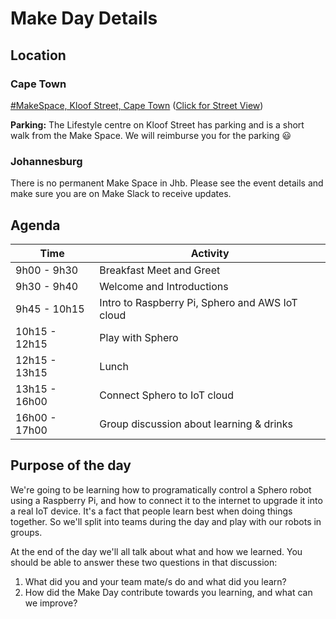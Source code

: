 # Make Day Details

## Location

### Cape Town

[#MakeSpace, Kloof Street, Cape Town](https://www.google.co.za/maps/place/Root/@-33.927912,18.4121605,19z/data=!4m12!1m6!3m5!1s0x1dcc676e2a71e897:0xe498aedf3f96d19d!2sOfferZen!8m2!3d-33.9270663!4d18.4127211!3m4!1s0x1dcc676e2a69851d:0x66ae830ee8525472!8m2!3d-33.9278405!4d18.412516)
([Click for Street View](https://www.google.co.za/maps/@-33.9280013,18.4127532,3a,75y,304.65h,88.36t/data=!3m6!1e1!3m4!1sEyqvQcPVm-QKr3ZA3gNEng!2e0!7i13312!8i6656))

<b>Parking:</b> The Lifestyle centre on Kloof Street has parking and is a short walk from the Make Space. We will reimburse you for the parking :smiley:

### Johannesburg

There is no permanent Make Space in Jhb. Please see the event details and make sure you are on Make Slack to receive updates.

## Agenda

| Time    | Activity    |
|-----|-----|
| 9h00 - 9h30 | Breakfast Meet and Greet |
| 9h30 - 9h40 | Welcome and Introductions |
| 9h45 - 10h15 | Intro to Raspberry Pi, Sphero and AWS IoT cloud |
| 10h15 - 12h15 | Play with Sphero |
| 12h15 - 13h15 | Lunch |
| 13h15 - 16h00 | Connect Sphero to IoT cloud |
| 16h00 - 17h00 | Group discussion about learning & drinks|


## Purpose of the day

We're going to be learning how to programatically control a Sphero robot using a Raspberry Pi, and how to connect it to the internet to upgrade it into a real IoT device. It's a fact that people learn best when doing things together. So we'll split into teams during the day and play with our robots in groups.

At the end of the day we'll all talk about what and how we learned. You should be able to answer these two questions in that discussion:

1.  What did you and your team mate/s do and what did you learn?
2.  How did the Make Day contribute towards you learning, and what can we improve?

